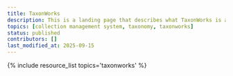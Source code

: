 ```yaml
---
title: TaxonWorks
description: This is a landing page that describes what TaxonWorks is and why it is important in the context of paleo data. You can dive deeper via the links to related resources aggregated here.
topics: [collection management system, taxonomy, taxonworks]
status: published
contributors: []
last_modified_at: 2025-09-15
---
```


{% include resource_list topics='taxonworks' %}

